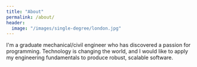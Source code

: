 ```yaml
---
title: "About"
permalink: /about/
header:
  image: "/images/single-degree/london.jpg"
---
```


I'm a graduate mechanical/civil engineer who has discovered a passion for programming. Technology is changing the world, and I would like to apply my engineering fundamentals to produce robust, scalable software.
